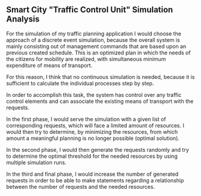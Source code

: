 ## Smart City "Traffic Control Unit" Simulation Analysis

For the simulation of my traffic planning application I would choose the approach of a discrete event simulation, because the overall system is mainly consisting out of management commands that are based upon an previous created schedule.
This is an optimized plan in which the needs of the citizens for mobility are realized, with simultaneous minimum expenditure of means of transport.

For this reason, I think that no continuous simulation is needed, because it is sufficient to calculate the individual processes step by step. 

In order to accomplish this task, the system has control over any traffic control elements and can associate the existing means of transport with the requests.

In the first phase, I would serve the simulation with a given list of corresponding requests, which will face a limited amount of resources. I would then try to determine, by minimizing the resources, from which amount a meaningful planning is no longer possible (optimal solution).

In the second phase, I would then generate the requests randomly and try to determine the optimal threshold for the needed resources by using multiple simulation runs.

In the third and final phase, I would increase the number of generated requests in order to be able to make statements regarding a relationship between the number of requests and the needed resources.
